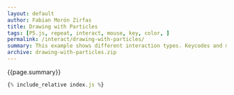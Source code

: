 ```yaml
---  
layout: default
author: Fabian Morón Zirfas
title: Drawing with Particles
tags: [P5.js, repeat, interact, mouse, key, color, ]
permalink: /interact/drawing-with-particles/
summary: This example shows different interaction types. Keycodes and mouse movement. Text on screen and also global color creation.
archive: drawing-with-particles.zip
---  
```


<!-- more -->
<div class="hero">{{page.summary}}</div>


<div id="sketch"></div>

```js
{% include_relative index.js %}
```

<script type="text/javascript" src="{{site.baseurl}}/assets/js/p5.min.js"></script>
<script type="text/javascript" src="{{site.baseurl}}/{{ page.path | replace:'.md','.js' }}"></script>